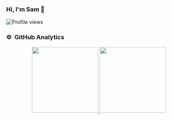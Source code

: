 ### Hi, I'm Sam 👋

![Profile views](https://gpvc.arturio.dev/smalbadger)

### ⚙️ &nbsp;GitHub Analytics

<p align="center">
<a href="https://github.com/smalbadger">
  <img height="180em" src="https://github-readme-stats-eight-theta.vercel.app/api?username=smalbadger&show_icons=true&theme=algolia&include_all_commits=true&count_private=true"/>
  <img height="180em" src="https://github-readme-stats-eight-theta.vercel.app/api/top-langs/?username=smalbadger&layout=compact&langs_count=8&theme=algolia"/>
</a>
</p>
